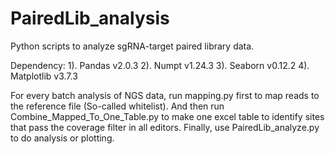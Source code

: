 # PairedLib_analysis
Python scripts to analyze sgRNA-target paired library data.

Dependency:
1). Pandas v2.0.3
2). Numpt v1.24.3
3). Seaborn v0.12.2
4). Matplotlib v3.7.3

For every batch analysis of NGS data, run mapping.py first to map reads to the reference file (So-called whitelist). And then run Combine_Mapped_To_One_Table.py to make one excel table to identify sites that pass the coverage filter in all editors. Finally, use PairedLib_analyze.py to do analysis or plotting. 
